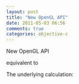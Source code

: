 ```yaml
---
layout: post
title: "New OpenGL API"
date: 2011-05-03 06:56
comments: true
categories: objective-c
---
```


New OpenGL API


equivalent to


The underlying calculation:

